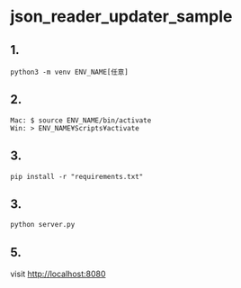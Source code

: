 # json_reader_updater_sample
## 1. 

```
python3 -m venv ENV_NAME[任意]
```
## 2. 
```
Mac: $ source ENV_NAME/bin/activate
Win: > ENV_NAME¥Scripts¥activate
```
## 3.

```
pip install -r "requirements.txt"
```

## 3.

```
python server.py
```

## 5. 
visit [http://localhost:8080](http://localhost:8080/)


